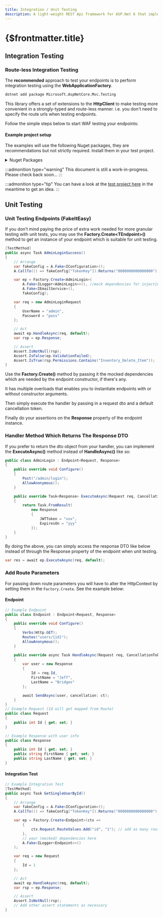 ```yaml
---
title: Integration / Unit Testing
description: A light-weight REST Api framework for ASP.Net 6 that implements REPR (Request-Endpoint-Response) Pattern.
---
```


# {$frontmatter.title}

## Integration Testing
### Route-less Integration Testing

The **recommended** approach to test your endpoints is to perform integration testing using the **WebApplicationFactory**.

```sh |copy
dotnet add package Microsoft.AspNetCore.Mvc.Testing
```

This library offers a set of extensions to the **HttpClient** to make testing more convenient in a strongly-typed and route-less manner. i.e. you don't need to specify the route urls when testing endpoints.

Follow the simple steps below to start WAF testing your endpoints:

#### Example project setup
The examples will use the following Nuget packages, they are recommendations but not strictly required. Install them in your test project.
<details>
    <summary>Nuget Packages</summary>

```sh
dotnet add package Bogus # we use this to generate realistic looking fake data
dotnet add package FluentAssertings # we use this to write prettier assert statements
dotnet add package Testcontainers # we use this to auto-start docker containers
```

</details>


:::admonition type="warning"
This document is still a work-in-progress.
Please check back soon...
:::

:::admonition type="tip"
You can have a look at the [test project here](https://github.com/dj-nitehawk/FastEndpoints/tree/v4.1.0/Test) in the meantime to get an idea.
:::

## Unit Testing
### Unit Testing Endpoints (FakeItEasy)

If you don't mind paying the price of extra work needed for more granular testing with unit tests, you may use the **Factory.Create&lt;TEndpoint&gt;()** method to get an instance of your endpoint which is suitable for unit testing.

```cs
[TestMethod]
public async Task AdminLoginSuccess()
{
    // Arrange
    var fakeConfig = A.Fake<IConfiguration>();
    A.CallTo(() => fakeConfig["TokenKey"]).Returns("0000000000000000");

    var ep = Factory.Create<AdminLogin>(
        A.Fake<ILogger<AdminLogin>>(), //mock dependencies for injecting to the constructor
        A.Fake<IEmailService>(),
        fakeConfig);

    var req = new AdminLoginRequest
    {
        UserName = "admin",
        Password = "pass"
    };

    // Act
    await ep.HandleAsync(req, default);
    var rsp = ep.Response;

    // Assert
    Assert.IsNotNull(rsp);
    Assert.IsFalse(ep.ValidationFailed);
    Assert.IsTrue(rsp.Permissions.Contains("Inventory_Delete_Item"));
}
```

Use the **Factory.Create()** method by passing it the mocked dependencies which are needed by the endpoint constructor, if there's any.

It has multiple overloads that enables you to instantiate endpoints with or without constructor arguments.

Then simply execute the handler by passing in a request dto and a default cancellation token.

Finally do your assertions on the **Response** property of the endpoint instance.

### Handler Method Which Returns The Response DTO

If you prefer to return the dto object from your handler, you can implement the **ExecuteAsync()** method instead of **HandleAsync()** like so:

```cs
public class AdminLogin : Endpoint<Request, Response>
{
    public override void Configure()
    {
        Post("/admin/login");
        AllowAnonymous();
    }

    public override Task<Response> ExecuteAsync(Request req, CancellationToken ct)
    {
        return Task.FromResult(
            new Response
            {
                JWTToken = "xxx",
                ExpiresOn = "yyy"
            });
    }
}
```

By doing the above, you can simply access the response DTO like below instead of through the Response property of the endpoint when unit testing.

```cs
var res = await ep.ExecuteAsync(req, default);
```

### Add Route Parameters

For passing down route parameters you will have to alter the HttpContext by setting them in the `Factory.Create`. See the example below:
#### Endpoint
```cs
// Example Endpoint
public class Endpoint : Endpoint<Request, Response>
{
    public override void Configure()
    {
        Verbs(Http.GET);
        Routes("users/{id}");
        AllowAnonymous();
    }

    public override async Task HandleAsync(Request req, CancellationToken ct)
    {
        var user = new Response
        {
            Id = req.Id,
            FirstName = "Jeff",
            LastName = "Bridges"
        };

        await SendAsync(user, cancellation: ct);
    }
}
// Example Request (Id will get mapped from Route)
public class Request
{
    public int Id { get; set; }
}

// Example Response with user info
public class Response
{
    public int Id { get; set; }
    public string FirstName { get; set; }
    public string LastName { get; set; }
}
```

#### Integration Test
```cs
// Example Integration Test
[TestMethod]
public async Task GetSingleUserById()
{
    // Arrange
    var fakeConfig = A.Fake<IConfiguration>();
    A.CallTo(() => fakeConfig["TokenKey"]).Returns("0000000000000000");

    var ep = Factory.Create<Endpoint>(ctx =>
        {
            ctx.Request.RouteValues.Add("id", "1"); // add as many route parameters here as your endpoint needs
        }, 
        // your (mocked) dependencies here
        A.Fake<ILogger<Endpoint>>()
    );

    var req = new Request
    {
        Id = 1
    };

    // Act
    await ep.HandleAsync(req, default);
    var rsp = ep.Response;

    // Assert
    Assert.IsNotNull(rsp);
    // Add other assert statements as necessary
}
```